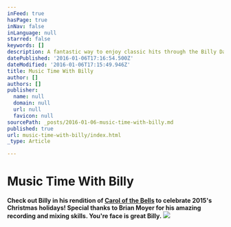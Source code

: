 ```yaml
---
inFeed: true
hasPage: true
inNav: false
inLanguage: null
starred: false
keywords: []
description: A fantastic way to enjoy classic hits through the Billy Davis Music Delivery System.
datePublished: '2016-01-06T17:16:54.500Z'
dateModified: '2016-01-06T17:15:49.946Z'
title: Music Time With Billy
author: []
authors: []
publisher:
  name: null
  domain: null
  url: null
  favicon: null
sourcePath: _posts/2016-01-06-music-time-with-billy.md
published: true
url: music-time-with-billy/index.html
_type: Article

---
```

# **Music Time With Billy**

**Check out Billy in his rendition of [Carol of the Bells][0] to celebrate 2015's Christmas holidays! Special thanks to Brian Moyer for his amazing recording and mixing skills. You're face is great Billy.**
![](https://the-grid-user-content.s3-us-west-2.amazonaws.com/c02dfbfd-cb37-4aa5-bafa-f765d15fcf55.jpg)

[0]: https://youtu.be/8Q5ie9faSb0?list=PLZUfTQJp9VGJXwJP9znVtUKetSB8Uy7CE